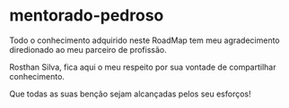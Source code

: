 # mentorado-pedroso

Todo o conhecimento adquirido neste RoadMap tem meu agradecimento diredionado ao meu parceiro de profissão.

Rosthan Silva, fica aqui o meu respeito por sua vontade de compartilhar conhecimento.


Que todas as suas benção sejam alcançadas pelos seu esforços!
